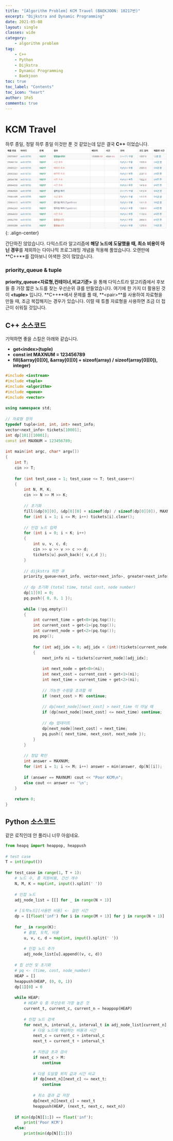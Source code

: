 ```yaml
---
title: "[Algorithm Problem] KCM Travel (BAEKJOON: 10217번)"
excerpt: "Dijkstra and Dynamic Programming"
date: 2021-05-08
layout: single
classes: wide
category:
    - algorithm problem
tag:
    - C++
    - Python
    - Dijkstra
    - Dynamic Programming
    - Baekjoon
toc: true
toc_label: "Contents"
toc_icon: "heart"
author: 1FeS
comments: true
---
```


# KCM Travel

하루 종일, 정말 하루 종일 이것만 푼 것 같았는데 답은 결국 **C++** 이었습니다.
![history](/_img/2021-05-08/solve_history.jpg){: .align-center}

간단하진 않았습니다. 다익스트라 알고리즘에 **해당 노드에 도달했을 때, 최소 비용이 아닌 경우**를 제외하는 다이나믹 프로그래밍 개념을 적용해 풀었습니다. 오랜만에 **C++**를 잡아보니 어색한 것이 많았습니다.  
  
### priority_queue & tuple
**priority_queue\<자료형,컨테이너,비교기준\>** 을 통해 다익스트라 알고리즘에서 후보들 중 가장 짧은 노드를 찾는 우선순위 큐를 만들었습니다. 여기에 한 가지 더 활용된 것이 **\<tuple\>** 입니다. **C++**에서 문제를 풀 때, **\<pair\>**를 사용하여 자료형을 만들 때, 조금 복잡해지는 경우가 있습니다. 이럴 때 튜플 자료형을 사용하면 조금 더 접근이 쉬워질 것입니다.

## C++ 소스코드

기억하면 좋을 스킬은 아래와 같습니다.
- **get\<index\>(tuple)**
- **const int MAXNUM = 123456789**
- **fill(&array[0][0], &array[0][0] + sizeof(array) / sizeof(array[0][0]), integer)**

``` cpp
#include <iostream>
#include <tuple>
#include <algorithm>
#include <queue>
#include <vector>

using namespace std;

// 자료형 정의
typedef tuple<int, int, int> next_info;
vector<next_info> tickets[10001];
int dp[101][10001];
const int MAXNUM = 123456789;

int main(int argc, char* argv[])
{
	int T;
	cin >> T;

	for (int test_case = 1; test_case <= T; test_case++)
	{
		int N, M, K;
		cin >> N >> M >> K;

		// 초기화
		fill(&dp[0][0], &dp[0][0] + sizeof(dp) / sizeof(dp[0][0]), MAXNUM);
		for (int i = 1; i <= M; i++) tickets[i].clear();

		// 인접 노드 입력
		for (int i = 0; i < K; i++)
		{
			int u, v, c, d;
			cin >> u >> v >> c >> d;
			tickets[u].push_back({ v,c,d });
		}

		// dijkstra 위한 큐
		priority_queue<next_info, vector<next_info>, greater<next_info>> pq;

		// dp 초기화 (total time, total cost, node number)
		dp[1][0] = 0;
		pq.push({ 0, 0, 1 });

		while (!pq.empty())
		{
			int current_time = get<0>(pq.top());
			int current_cost = get<1>(pq.top());
			int current_node = get<2>(pq.top());
			pq.pop();

			for (int adj_idx = 0; adj_idx < (int)(tickets[current_node].size()); adj_idx++)
			{
				next_info ni = tickets[current_node][adj_idx];
				
				int next_node = get<0>(ni);
				int next_cost = current_cost + get<1>(ni);
				int next_time = current_time + get<2>(ni);

				// 가능한 수량을 초과할 때
				if (next_cost > M) continue;

				// dp[next_node][next_cost] > next_time 이 아닐 때
				if (dp[next_node][next_cost] <= next_time) continue;

				// dp 업데이트
				dp[next_node][next_cost] = next_time;
				pq.push({ next_time, next_cost, next_node });
			}
		}

		// 정답 확인
		int answer = MAXNUM;
		for (int i = 1; i <= M; i++) answer = min(answer, dp[N][i]);

		if (answer == MAXNUM) cout << "Poor KCM\n";
		else cout << answer << '\n';
	}

	return 0;
}
```

## Python 소스코드
같은 로직인데 안 풀리니 너무 아쉽네요.

``` python
from heapq import heappop, heappush

# test case
T = int(input())

for test_case in range(1, T + 1):
    # 노드 수, 총 지원비용, 간선 개수
    N, M, K = map(int, input().split(' '))

    # 인접 노드
    adj_node_list = [[] for _ in range(N + 1)]

    # [도착노드][사용한 비용] <- 걸린 시간
    dp = [[float('inf') for i in range(M + 1)] for j in range(N + 1)]

    for _ in range(K):
        # 출발, 도착, 비용
        u, v, c, d = map(int, input().split(' '))

        # 인접 노드 추가
        adj_node_list[u].append((v, c, d))

    # 힙 선언 및 초기화
    # pq <- (time, cost, node_number)
    HEAP = []
    heappush(HEAP, (0, 0, 1))
    dp[1][0] = 0

    while HEAP:
        # HEAP Q 중 우선순위 가장 높은 것
        current_t, current_c, current_n = heappop(HEAP)

        # 인접 노드 검색
        for next_n, interval_c, interval_t in adj_node_list[current_n]:
            # 다음 노드에 해당하는 비용과 시간
            next_c = current_c + interval_c
            next_t = current_t + interval_t

            # 지원금 초과 검사
            if next_c > M:
                continue

            # 다음 도달할 위치 값과 시간 비교
            if dp[next_n][next_c] <= next_t:
                continue

            # 최소 결과 값 저장
            dp[next_n][next_c] = next_t
            heappush(HEAP, (next_t, next_c, next_n))

    if min(dp[N][1:]) == float('inf'):
        print('Poor KCM')
    else:
        print(min(dp[N][1:]))
```